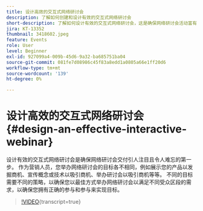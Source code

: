 ```yaml
---
title: 设计高效的交互式网络研讨会
description: 了解如何创建和设计有效的交互式网络研讨会
short-description: 了解如何设计有效的交互式网络研讨会，这是确保网络研讨会活动富有吸引力且令人难忘的第一步。
jira: KT-13352
thumbnail: 3418602.jpeg
feature: Events
role: User
level: Beginner
exl-id: 927099a4-009b-45d6-9a32-ba685751ba04
source-git-commit: 081fe7d08986c45f83a8edd1a0805a66e1ff20d6
workflow-type: tm+mt
source-wordcount: '139'
ht-degree: 0%

---
```


# 设计高效的交互式网络研讨会 {#design-an-effective-interactive-webinar}

设计有效的交互式网络研讨会是确保网络研讨会交付引人注目且令人难忘的第一步。 作为营销人员，您举办网络研讨会的目标各不相同，例如展示您的产品以发掘商机、宣传概念或技术以吸引商机、举办研讨会以吸引商机等等。 不同的目标需要不同的策略，以确保您以最佳方式举办网络研讨会以满足不同受众区段的需求，以确保您拥有正确的参与和参与来实现目标。

>[!VIDEO](https://video.tv.adobe.com/v/3418602?quality=12&learn=on){transcript=true}
